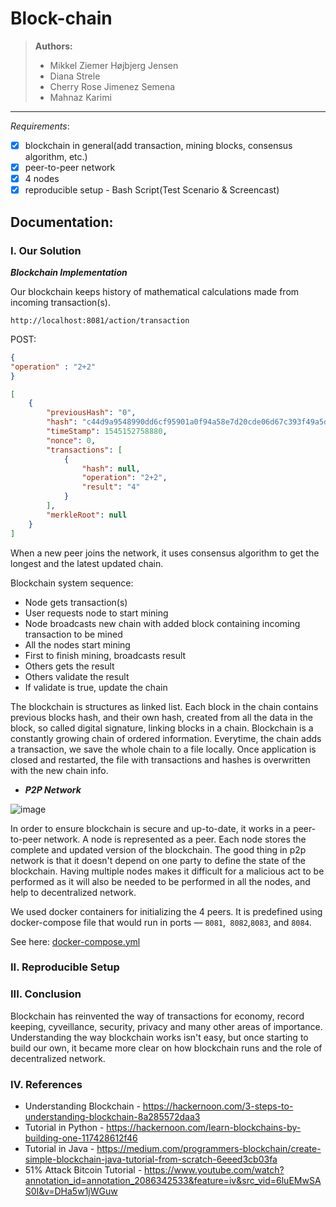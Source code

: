 # Block-chain

> **Authors:**
> - Mikkel Ziemer Højbjerg Jensen
> - Diana Strele
> - Cherry Rose Jimenez Semena
> - Mahnaz Karimi

---

_Requirements_:
- [x] blockchain in general(add transaction, mining blocks, consensus algorithm, etc.)
- [x] peer-to-peer network
- [x] 4 nodes
- [x] reproducible setup - Bash Script(Test Scenario & Screencast)

## Documentation:

### I. Our Solution

_**Blockchain Implementation**_

Our blockchain keeps history of mathematical calculations made from incoming transaction(s). 

```
http://localhost:8081/action/transaction
```

POST:
```json
{
"operation" : "2+2"
}
```

```json
[
    {
        "previousHash": "0",
        "hash": "c44d9a9548990dd6cf95901a0f94a58e7d20cde06d67c393f49a5d90fc5c2b55",
        "timeStamp": 1545152758880,
        "nonce": 0,
        "transactions": [
            {
                "hash": null,
                "operation": "2+2",
                "result": "4"
            }
        ],
        "merkleRoot": null
    }
]
```

When a new peer joins the network, it uses consensus algorithm to get the longest and the latest updated chain.

Blockchain system sequence:
* Node gets transaction(s)
* User requests node to start mining
* Node broadcasts new chain with added block containing incoming transaction to be mined
* All the nodes start mining
* First to finish mining, broadcasts result
* Others gets the result
* Others validate the result
* If validate is true, update the chain

The blockchain  is structures as linked list. Each block in the chain contains previous blocks hash, and their own hash, created from all the data in the block, so called digital signature, linking blocks in a chain. Blockchain is a constantly growing chain of ordered information. Everytime, the chain adds a transaction, we save the whole chain to a file locally. Once application is closed and restarted, the file with transactions and hashes is overwritten with the new chain info.



- _**P2P Network**_

![image](https://user-images.githubusercontent.com/16150075/50159949-509a6d00-02d8-11e9-9913-dc95358c8e72.png)

In order to ensure blockchain is secure and  up-to-date, it works in a peer-to-peer network. A node is represented as a peer. Each node stores the complete and updated version of the blockchain. The good thing in p2p network is that it doesn't depend on one party to define the state of the blockchain. Having multiple nodes makes it difficult for a malicious act to be performed as it will also be needed to be performed in all the nodes, and help to decentralized network.

We used docker containers for initializing the 4 peers. It is predefined using docker-compose file that would run in ports — `8081`,` 8082`,`8083`, and `8084`.

See here: [docker-compose.yml](https://github.com/BlockChainG4/block-chain/blob/master/docker-compose.yml)

### II. Reproducible Setup


### III. Conclusion

Blockchain has reinvented the way of transactions for economy, record keeping, cyveillance, security, privacy and many other areas of importance. Understanding the way blockchain works isn't easy, but once starting to build our own, it became more clear on how blockchain runs and the role of decentralized network. 

### IV. References

* Understanding Blockchain - https://hackernoon.com/3-steps-to-understanding-blockchain-8a285572daa3
* Tutorial in Python - https://hackernoon.com/learn-blockchains-by-building-one-117428612f46
* Tutorial in Java - https://medium.com/programmers-blockchain/create-simple-blockchain-java-tutorial-from-scratch-6eeed3cb03fa
* 51% Attack Bitcoin Tutorial - https://www.youtube.com/watch?annotation_id=annotation_2086342533&feature=iv&src_vid=6luEMwSAS0I&v=DHa5w1jWGuw
